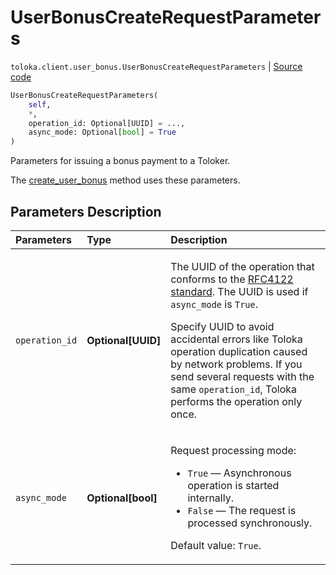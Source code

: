 # UserBonusCreateRequestParameters
`toloka.client.user_bonus.UserBonusCreateRequestParameters` | [Source code](https://github.com/Toloka/toloka-kit/blob/v1.2.3/src/client/user_bonus.py#L73)

```python
UserBonusCreateRequestParameters(
    self,
    *,
    operation_id: Optional[UUID] = ...,
    async_mode: Optional[bool] = True
)
```

Parameters for issuing a bonus payment to a Toloker.


The [create_user_bonus](toloka.client.TolokaClient.create_user_bonus.md) method uses these parameters.

## Parameters Description

| Parameters | Type | Description |
| :----------| :----| :-----------|
`operation_id`|**Optional\[UUID\]**|<p>The UUID of the operation that conforms to the [RFC4122 standard](https://tools.ietf.org/html/rfc4122). The UUID is used if `async_mode` is `True`.</p> <p>Specify UUID to avoid accidental errors like Toloka operation duplication caused by network problems. If you send several requests with the same `operation_id`, Toloka performs the operation only once.</p>
`async_mode`|**Optional\[bool\]**|<p>Request processing mode:</p> <ul> <li>`True` — Asynchronous operation is started internally.</li> <li>`False` — The request is processed synchronously.</li> </ul> <p></p><p>Default value: `True`.</p>
